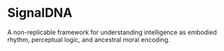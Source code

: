 # SignalDNA
A non-replicable framework for understanding intelligence as embodied rhythm, perceptual logic, and ancestral moral encoding.
